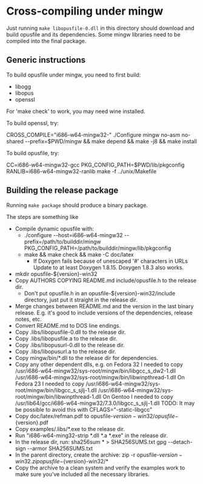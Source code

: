 # Cross-compiling under mingw

Just running `make libopusfile-0.dll` in this directory should download
and build opusfile and its dependencies. Some mingw
libraries need to be compiled into the final package.

## Generic instructions

To build opusfile under mingw, you need to first build:

- libogg
- libopus
- openssl

For 'make check' to work, you may need wine installed.

To build openssl, try:

 CROSS_COMPILE="i686-w64-mingw32-" ./Configure mingw no-asm no-shared --prefix=$PWD/mingw && make depend && make -j8 && make install

To build opusfile, try:

 CC=i686-w64-mingw32-gcc PKG_CONFIG_PATH=$PWD/lib/pkgconfig RANLIB=i686-w64-mingw32-ranlib make -f ../unix/Makefile

## Building the release package

Running `make package` should produce a binary package.

The steps are something like

- Compile dynamic opusfile with:
  - ./configure --host=i686-w64-mingw32 --prefix=/path/to/builddir/mingw \
        PKG_CONFIG_PATH=/path/to/builddir/mingw/lib/pkgconfig
  - make && make check && make -C doc/latex
    - If Doxygen fails because of unescaped '#' characters in URLs
      Update to at least Doxygen 1.8.15. Doxygen 1.8.3 also works.
- mkdir opusfile-${version}-win32
- Copy AUTHORS COPYING README.md include/opusfile.h to the release dir.
  - Don't put opusfile.h in an opusfile-${version}-win32/include directory,
    just put it straight in the release dir.
- Merge changes between README.md and the version in the last
  binary release. E.g. it's good to include versions of the dependencies,
  release notes, etc.
- Convert README.md to DOS line endings.
- Copy .libs/libopusfile-0.dll to the release dir.
- Copy .libs/libopusfile.a to the release dir.
- Copy .libs/libopusurl-0.dll to the release dir.
- Copy .libs/libopusurl.a to the release dir.
- Copy mingw/bin/*.dll to the release dir for dependencies.
- Copy any other dependent dlls, e.g. on Fedora 32 I needed to copy
    /usr/i686-w64-mingw32/sys-root/mingw/bin/libgcc_s_dw2-1.dll
    /usr/i686-w64-mingw32/sys-root/mingw/bin/libwinpthread-1.dll
  On Fedora 23 I needed to copy
    /usr/i686-w64-mingw32/sys-root/mingw/bin/libgcc_s_sjlj-1.dll
    /usr/i686-w64-mingw32/sys-root/mingw/bin/libwinpthread-1.dll
  On Gentoo I needed to copy
    /usr/lib64/gcc/i686-w64-mingw32/7.3.0/libgcc_s_sjlj-1.dll
  TODO: It may be possible to avoid this with CFLAGS="-static-libgcc"
- Copy doc/latex/refman.pdf to opusfile-${version}-win32/opusfile-${version}.pdf
- Copy examples/.libs/*.exe to the release dir.
- Run "i686-w64-ming32-strip *.dll *.a *.exe" in the release dir.
- In the release dir, run:
    sha256sum * > SHA256SUMS.txt
    gpg --detach-sign --armor SHA256SUMS.txt
- In the parent directory, create the archive:
    zip -r opusfile-${version}-win32.zip opusfile-${version}-win32/*
- Copy the archive to a clean system and verify the examples work
  to make sure you've included all the necessary libraries.

